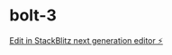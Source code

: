 # bolt-3

[Edit in StackBlitz next generation editor ⚡️](https://stackblitz.com/~/github.com/StephanVolynets/bolt-3)